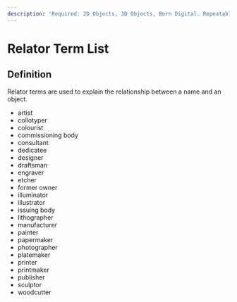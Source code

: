 ```yaml
---
description: 'Required: 2D Objects, 3D Objects, Born Digital. Repeatable'
---
```


# Relator Term List

## Definition

Relator terms are used to explain the relationship between a name and an object.

* artist
* collotyper
* colourist
* commissioning body
* consultant
* dedicatee
* designer
* draftsman
* engraver
* etcher
* former owner
* illuminator
* illustrator
* issuing body
* lithographer
* manufacturer
* painter
* papermaker
* photographer
* platemaker
* printer
* printmaker
* publisher
* sculptor
* woodcutter
